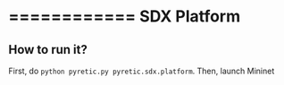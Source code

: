 ============
SDX Platform
============

How to run it?
--------------

First, do `python pyretic.py pyretic.sdx.platform`. Then, launch Mininet
